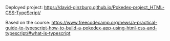 Deployed project: https://david-ginzburg.github.io/Pokedex-project_HTML-CSS-TypeScript/

Based on the course: https://www.freecodecamp.org/news/a-practical-guide-to-typescript-how-to-build-a-pokedex-app-using-html-css-and-typescript/#what-is-typescript
